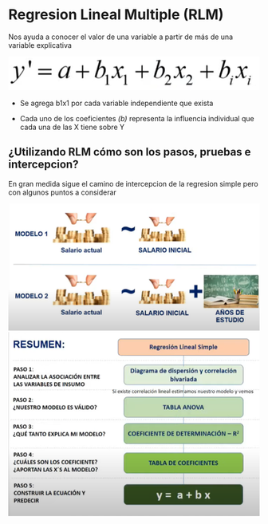 # Regresion Lineal Multiple (RLM)

Nos ayuda a conocer el valor de una variable a partir de más de una variable explicativa

![](ecuacion.PNG)

-   Se agrega b1x1 por cada variable independiente que exista

-   Cada uno de los coeficientes *(b)* representa la influencia individual que cada una de las X tiene sobre Y

## ¿Utilizando RLM cómo son los pasos, pruebas e intercepcion?

En gran medida sigue el camino de intercepcion de la regresion simple pero con algunos puntos a considerar

![](modelos_comparacion.PNG) ![](resumen.PNG)
